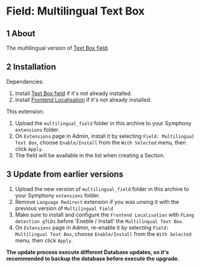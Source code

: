 Field: Multilingual Text Box
======================



## 1 About

The multilingual version of [Text Box field](http://symphonyextensions.com/extensions/textboxfield/).



## 2 Installation

Dependencies:

1. Install [Text Box field](http://symphonyextensions.com/extensions/textboxfield/) if it's not already installed.
2. Install [Frontend Localisation](http://symphonyextensions.com/extensions/frontend_localisation/) if it's not already installed.

This extension:

1. Upload the `multilingual_field` folder in this archive to your Symphony `extensions` folder.
2. On `Extensions` page in Admin, install it by selecting `Field: Multilingual Text Box`, choose `Enable/Install` from the `With Selected` menu, then click `Apply`.
3. The field will be available in the list when creating a Section.



## 3 Update from earlier versions

1. Upload the new version of `multilingual_field` folder in this archive to your Symphony `extensions` folder.
2. Remove `Language Redirect` extension if you was unsing it with the previous version of `Multilingual Field`
3. Make sure to install and configure the `Frontend Localisation` with `FLang detection gTLDs` before 'Eneble / Install' the `Multilingual Text Box`.
4. On `Extensions` page in Admin, re-enable it by selecting `Field: Multilingual Text Box`, choose `Enable/Install` from the `With Selected` menu, then click `Apply`.

**The update process execute different Database updates, so it's recommended to backup the database before execute the upgrade.**